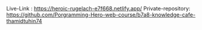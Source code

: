 Live-Link : https://heroic-rugelach-e7f668.netlify.app/
Private-repository: https://github.com/Porgramming-Hero-web-course/b7a8-knowledge-cafe-thamidtuhin74
